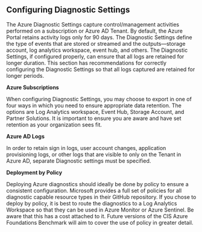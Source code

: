 ## Configuring Diagnostic Settings

The Azure Diagnostic Settings capture control/management activities performed on a subscription or Azure AD Tenant. By default, the Azure Portal retains activity logs only for 90 days. The Diagnostic Settings define the type of events that are stored or streamed and the outputs—storage account, log analytics workspace, event hub, and others. The Diagnostic Settings, if configured properly, can ensure that all logs are retained for longer duration. This section has recommendations for correctly configuring the Diagnostic Settings so that all logs captured are retained for longer periods.

**Azure Subscriptions**

When configuring Diagnostic Settings, you may choose to export in one of four ways in which you need to ensure appropriate data retention. The options are Log Analytics workspace, Event Hub, Storage Account, and Partner Solutions. It is important to ensure you are aware and have set retention as your organization sees fit.

**Azure AD Logs**

In order to retain sign in logs, user account changes, application provisioning logs, or other logs that are visible to only on the Tenant in Azure AD, separate Diagnostic settings must be specified.

**Deployment by Policy**

Deploying Azure diagnostics should ideally be done by policy to ensure a consistent configuration. Microsoft provides a full set of policies for all diagnostic capable resource types in their GitHub repository. If you chose to deploy by policy, it is best to route the diagnostics to a Log Analytics Workspace so that they can be used in Azure Monitor or Azure Sentinel. Be aware that this has a cost attached to it. Future versions of the CIS Azure Foundations Benchmark will aim to cover the use of policy in greater detail.

